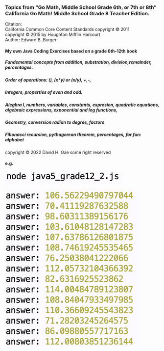 ### Topics from "Go Math, Middle School Grade 6th, or 7th or 8th" 	California Go Math! Middle School Grade 8 Teacher Edition.

Citation: </br> California Common Core Content Standards copyright © 2011 </br>
         copyright © 2015 by Houghton Mifflin Harcourt </br>
         Author: Edward B. Burger </br>

#### My own Java Coding Exercises based on a grade 6th-12th book <br>
##### Fundemental concepts from addition, substration, division,remainder, percentages.
##### Order of operations: (), (x*y) or (x/y), +,-,
##### Integers, properties of even and odd.
##### Alegbra I, numbers, variables, constants, expresion, quadratic equations, algebraic expressions, exponential and log functions, 
##### Geometry, conversion radian to degree, factors
##### Fibonacci recursion, pythagorean theorem, percentages, for fun: alphabet 
copyright © 2022 David H. Gae some right reserved <br>





#### e.g.

![Figure 1](https://github.com/davidhyongae2/javascript_exercises/blob/main/Figure1.png) <br>

![Figure 1](https://github.com/davidhyongae2/javascript_exercises/blob/main/Figure2.png) <br>




